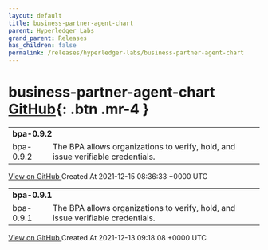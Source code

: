 ```yaml
---
layout: default
title: business-partner-agent-chart
parent: Hyperledger Labs
grand_parent: Releases
has_children: false
permalink: /releases/hyperledger-labs/business-partner-agent-chart
---
```


# business-partner-agent-chart <span class="fs-3 right-align">[GitHub](https://github.com/hyperledger-labs/business-partner-agent-chart){: .btn .mr-4 }</span>


<div>
    <table>
        <tr>
            <td colspan="2">
                <b>
                    bpa-0.9.2
                </b>
            </td>
        </tr>
        <tr>
            <td>
                <span class="chip">
                    bpa-0.9.2
                </span>
            </td>
            <td>
                The BPA allows organizations to verify, hold, and issue verifiable credentials.
            </td>
        </tr>
    </table>
    <a href="https://github.com/hyperledger-labs/business-partner-agent-chart/releases/tag/bpa-0.9.2" class=".btn">
        View on GitHub
    </a>
    <span class="right-align">
        Created At 2021-12-15 08:36:33 +0000 UTC
    </span>
</div>

<div>
    <table>
        <tr>
            <td colspan="2">
                <b>
                    bpa-0.9.1
                </b>
            </td>
        </tr>
        <tr>
            <td>
                <span class="chip">
                    bpa-0.9.1
                </span>
            </td>
            <td>
                The BPA allows organizations to verify, hold, and issue verifiable credentials.
            </td>
        </tr>
    </table>
    <a href="https://github.com/hyperledger-labs/business-partner-agent-chart/releases/tag/bpa-0.9.1" class=".btn">
        View on GitHub
    </a>
    <span class="right-align">
        Created At 2021-12-13 09:18:08 +0000 UTC
    </span>
</div>

